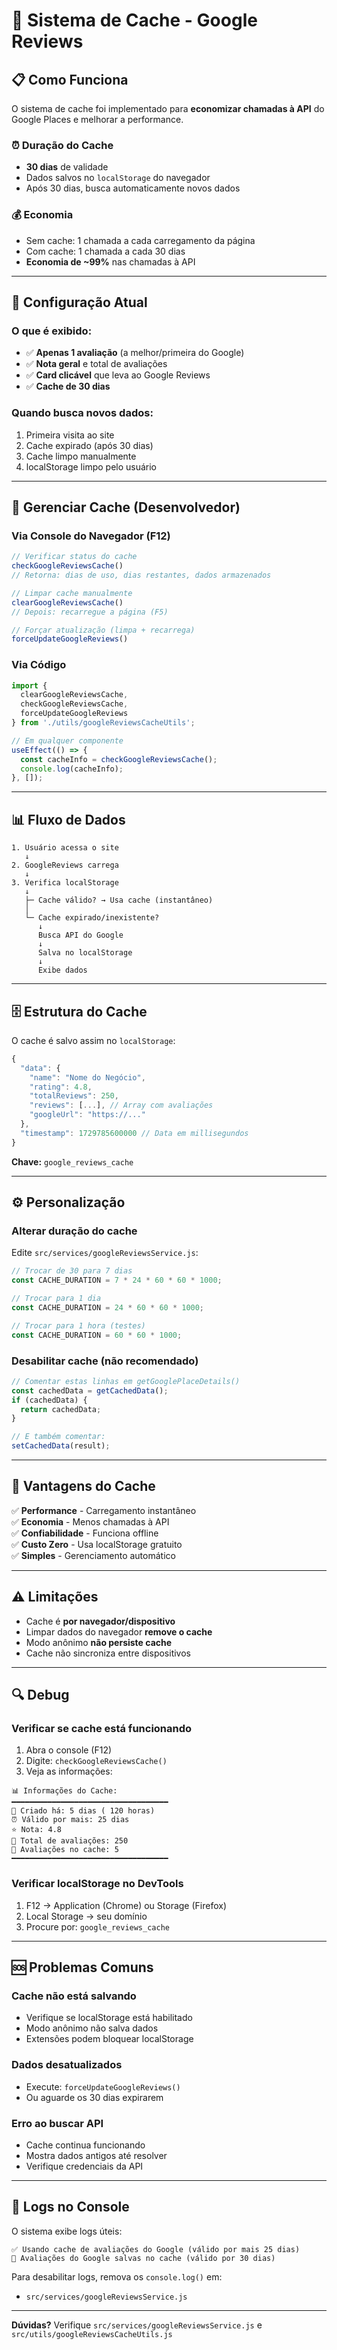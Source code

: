 # 💾 Sistema de Cache - Google Reviews

## 📋 Como Funciona

O sistema de cache foi implementado para **economizar chamadas à API** do Google Places e melhorar a performance.

### ⏰ Duração do Cache
- **30 dias** de validade
- Dados salvos no `localStorage` do navegador
- Após 30 dias, busca automaticamente novos dados

### 💰 Economia
- Sem cache: 1 chamada a cada carregamento da página
- Com cache: 1 chamada a cada 30 dias
- **Economia de ~99%** nas chamadas à API

---

## 🎯 Configuração Atual

### O que é exibido:
- ✅ **Apenas 1 avaliação** (a melhor/primeira do Google)
- ✅ **Nota geral** e total de avaliações
- ✅ **Card clicável** que leva ao Google Reviews
- ✅ **Cache de 30 dias**

### Quando busca novos dados:
1. Primeira visita ao site
2. Cache expirado (após 30 dias)
3. Cache limpo manualmente
4. localStorage limpo pelo usuário

---

## 🔧 Gerenciar Cache (Desenvolvedor)

### Via Console do Navegador (F12)

```javascript
// Verificar status do cache
checkGoogleReviewsCache()
// Retorna: dias de uso, dias restantes, dados armazenados

// Limpar cache manualmente
clearGoogleReviewsCache()
// Depois: recarregue a página (F5)

// Forçar atualização (limpa + recarrega)
forceUpdateGoogleReviews()
```

### Via Código

```javascript
import { 
  clearGoogleReviewsCache, 
  checkGoogleReviewsCache,
  forceUpdateGoogleReviews 
} from './utils/googleReviewsCacheUtils';

// Em qualquer componente
useEffect(() => {
  const cacheInfo = checkGoogleReviewsCache();
  console.log(cacheInfo);
}, []);
```

---

## 📊 Fluxo de Dados

```
1. Usuário acessa o site
   ↓
2. GoogleReviews carrega
   ↓
3. Verifica localStorage
   ↓
   ├─ Cache válido? → Usa cache (instantâneo)
   │
   └─ Cache expirado/inexistente?
      ↓
      Busca API do Google
      ↓
      Salva no localStorage
      ↓
      Exibe dados
```

---

## 🗄️ Estrutura do Cache

O cache é salvo assim no `localStorage`:

```javascript
{
  "data": {
    "name": "Nome do Negócio",
    "rating": 4.8,
    "totalReviews": 250,
    "reviews": [...], // Array com avaliações
    "googleUrl": "https://..."
  },
  "timestamp": 1729785600000 // Data em millisegundos
}
```

**Chave:** `google_reviews_cache`

---

## ⚙️ Personalização

### Alterar duração do cache

Edite `src/services/googleReviewsService.js`:

```javascript
// Trocar de 30 para 7 dias
const CACHE_DURATION = 7 * 24 * 60 * 60 * 1000;

// Trocar para 1 dia
const CACHE_DURATION = 24 * 60 * 60 * 1000;

// Trocar para 1 hora (testes)
const CACHE_DURATION = 60 * 60 * 1000;
```

### Desabilitar cache (não recomendado)

```javascript
// Comentar estas linhas em getGooglePlaceDetails()
const cachedData = getCachedData();
if (cachedData) {
  return cachedData;
}

// E também comentar:
setCachedData(result);
```

---

## 🚀 Vantagens do Cache

✅ **Performance** - Carregamento instantâneo  
✅ **Economia** - Menos chamadas à API  
✅ **Confiabilidade** - Funciona offline  
✅ **Custo Zero** - Usa localStorage gratuito  
✅ **Simples** - Gerenciamento automático  

---

## ⚠️ Limitações

- Cache é **por navegador/dispositivo**
- Limpar dados do navegador **remove o cache**
- Modo anônimo **não persiste cache**
- Cache não sincroniza entre dispositivos

---

## 🔍 Debug

### Verificar se cache está funcionando

1. Abra o console (F12)
2. Digite: `checkGoogleReviewsCache()`
3. Veja as informações:

```
📊 Informações do Cache:
━━━━━━━━━━━━━━━━━━━━━━━━━━━━━━━━━━━
📅 Criado há: 5 dias ( 120 horas)
⏰ Válido por mais: 25 dias
⭐ Nota: 4.8
📝 Total de avaliações: 250
💬 Avaliações no cache: 5
━━━━━━━━━━━━━━━━━━━━━━━━━━━━━━━━━━━
```

### Verificar localStorage no DevTools

1. F12 → Application (Chrome) ou Storage (Firefox)
2. Local Storage → seu domínio
3. Procure por: `google_reviews_cache`

---

## 🆘 Problemas Comuns

### Cache não está salvando
- Verifique se localStorage está habilitado
- Modo anônimo não salva dados
- Extensões podem bloquear localStorage

### Dados desatualizados
- Execute: `forceUpdateGoogleReviews()`
- Ou aguarde os 30 dias expirarem

### Erro ao buscar API
- Cache continua funcionando
- Mostra dados antigos até resolver
- Verifique credenciais da API

---

## 📝 Logs no Console

O sistema exibe logs úteis:

```
✅ Usando cache de avaliações do Google (válido por mais 25 dias)
💾 Avaliações do Google salvas no cache (válido por 30 dias)
```

Para desabilitar logs, remova os `console.log()` em:
- `src/services/googleReviewsService.js`

---

**Dúvidas?** Verifique `src/services/googleReviewsService.js` e `src/utils/googleReviewsCacheUtils.js`
